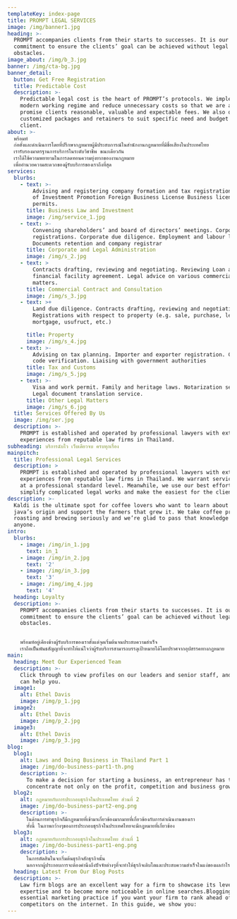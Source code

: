 ```yaml
---
templateKey: index-page
title: PROMPT LEGAL SERVICES
image: /img/banner1.jpg
heading: >-
  PROMPT accompanies clients from their starts to successes. It is our
  commitment to ensure the clients’ goal can be achieved without legal
  obstacles.
image_about: /img/b_3.jpg
banner: /img/cta-bg.jpg
banner_detail:
  button: Get Free Registration
  title: Predictable Cost
  description: >-
    Predictable legal cost is the heart of PROMPT’s protocols. We implement
    modern working regime and reduce unnecessary costs so that we are able to
    promise clients reasonable, valuable and expectable fees. We also offer
    customized packages and retainers to suit specific need and budget of each
    client.
about: >-
  พร้อมท์
  ก่อตั้งและดำเนินการโดยที่ปรึกษากฎหมายผู้มีประสบการณ์ในสำนักงานกฎหมายที่มีชื่อเสียงในประเทศไทย
  เรารับรองมาตรฐานการบริการในระดับวิชาชีพ ขณะเดียวกัน
  เราได้ใช้ความพยายามในการลดทอนความยุ่งยากของงานกฎหมาย
  เพื่ออำนวยความสะดวกของผู้รับบริการของเราถึงที่สุด
services:
  blurbs:
    - text: >-
        Advising and registering company formation and tax registrations. Board
        of Investment Promotion Foreign Business License Business licenses and
        permits.
      title: Business Law and Investment
      image: /img/service_1.jpg
    - text: >-
        Convening shareholders’ and board of directors’ meetings. Corporate
        registrations. Corporate due diligence. Employment and labour law.
        Documents retention and company registrar
      title: Corporate and Legal Administration
      image: /img/s_2.jpg
    - text: >
        Contracts drafting, reviewing and negotiating. Reviewing Loan and other
        financial facility agreement. Legal advice on various commercial
        matters.
      title: Commercial Contract and Consultation
      image: /img/s_3.jpg
    - text: >+
        Land due diligence. Contracts drafting, reviewing and negotiating.
        Registrations with respect to property (e.g. sale, purchase, lease,
        mortgage, usufruct, etc.)

      title: Property
      image: /img/s_4.jpg
    - text: >-
        Advising on tax planning. Importer and exporter registration. Customs HS
        code verification. Liaising with government authorities
      title: Tax and Customs
      image: /img/s_5.jpg
    - text: >-
        Visa and work permit. Family and heritage laws. Notarization services.
        Legal document translation service.
      title: Other Legal Matters
      image: /img/s_6.jpg
  title: Services Offered By Us
  image: /img/ser.jpg
  description: >-
    PROMPT is established and operated by professional lawyers with extensive
    experiences from reputable law firms in Thailand.
subheading: บริการฉับไว เว็บเดียวจบ ครบทุกเรื่อง
mainpitch:
  title: Professional Legal Services
  description: >
    PROMPT is established and operated by professional lawyers with extensive
    experiences from reputable law firms in Thailand. We warrant service quality
    at a professional standard level. Meanwhile, we use our best effort to
    simplify complicated legal works and make the easiest for the clients.
description: >-
  Kaldi is the ultimate spot for coffee lovers who want to learn about their
  java’s origin and support the farmers that grew it. We take coffee production,
  roasting and brewing seriously and we’re glad to pass that knowledge to
  anyone.
intro:
  blurbs:
    - image: /img/in_1.jpg
      text: in_1
    - image: /img/in_2.jpg
      text: '2'
    - image: /img/in_3.jpg
      text: '3'
    - image: /img/img_4.jpg
      text: '4'
  heading: Loyalty
  description: >-
    PROMPT accompanies clients from their starts to successes. It is our
    commitment to ensure the clients’ goal can be achieved without legal
    obstacles.


    พร้อมท์อยู่เคียงข้างผู้รับบริการของเราตั้งแต่จุดเริ่มต้นจนประสบความสำเร็จ
    เราถือเป็นพันธสัญญาที่จะทำให้แน่ใจว่าผู้รับบริการสามารถบรรลุเป้าหมายได้โดยปราศจากอุปสรรคทางกฎหมาย
main:
  heading: Meet Our Experienced Team
  description: >-
    Click through to view profiles on our leaders and senior staff, and how they
    can help you.
  image1:
    alt: Ethel Davis
    image: /img/p_1.jpg
  image2:
    alt: Ethel Davis
    image: /img/p_2.jpg
  image3:
    alt: Ethel Davis
    image: /img/p_3.jpg
blog:
  blog1:
    alt: Laws and Doing Business in Thailand Part 1
    image: /img/do-business-part1-th.png
    description: >-
      To make a decision for starting a business, an entrepreneur has to
      concentrate not only on the profit, competition and business growth
  blog2:
    alt: กฎหมายกับการประกอบธุรกิจในประเทศไทย ส่วนที่ 2
    image: /img/do-business-part2-eng.png
    description: >-
      ในด้านการทำธุรกิจก็มีกฎหมายที่เข้ามาเกี่ยวข้องมากมายที่เกี่ยวข้องกับการดำเนินงานของเรา
      ทั้งนี้ ในภาพกว้างๆของการประกอบธุรกิจในประเทศไทยจะมีกฎหมายที่เกี่ยวข้อง
  blog3:
    alt: กฎหมายกับการประกอบธุรกิจในประเทศไทย ส่วนที่ 1
    image: /img/do-business-part1-eng.png
    description: >-
      ในการตัดสินในจะเริ่มต้นธุรกิจสักธุรกิจนั้น
      นอกจากผู้ประกอบการจะต้องคำนึงถึงปัจจัยต่างๆที่จะทำให้ธุรกิจเติบโตและประสบความสำเร็จในแง่ของผลกำไรและมูลค่า
  heading: Latest From Our Blog Posts
  description: >-
    Law firm blogs are an excellent way for a firm to showcase its level of
    expertise and to become more noticeable in online searches.Blogging is an
    essential marketing practice if you want your firm to rank ahead of your
    competitors on the internet. In this guide, we show you:
---
```



